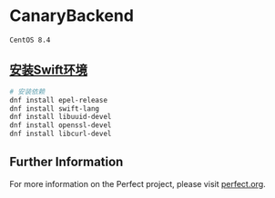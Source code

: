 # CanaryBackend

`CentOS 8.4`

## [安装Swift环境](https://www.yundongfang.com/Yun42406.html)

```bash
# 安装依赖
dnf install epel-release
dnf install swift-lang
dnf install libuuid-devel
dnf install openssl-devel
dnf install libcurl-devel
```

## Further Information
For more information on the Perfect project, please visit [perfect.org](http://perfect.org).
